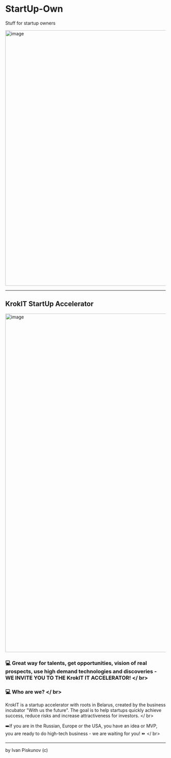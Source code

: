 # StartUp-Own

Stuff for startup owners

<img width="1280" height="800" alt="image" src="https://github.com/user-attachments/assets/3932e099-7f6f-4985-95c3-b32157e74f7e" />

---
## KrokIT StartUp Accelerator

<img width="1884" height="1060" alt="image" src="https://github.com/user-attachments/assets/fac7f958-2315-4c69-94c0-c992d01e0de1" />

### 💻 Great way for talents, get opportunities, vision of real prospects, use high demand technologies and discoveries - WE INVITE YOU TO THE KrokIT IT ACCELERATOR! </ br>

### 💻 Who are we? </ br>
KrokIT is a startup accelerator with roots in Belarus, created by the business incubator "With us the future". The goal is to help startups quickly achieve success, reduce risks and increase attractiveness for investors. </ br>

➡️If you are in the Russian, Europe or the USA, you have an idea or MVP, you are ready to do high-tech business - we are waiting for you! ⏩ </ br>

---

by Ivan Piskunov (c)
